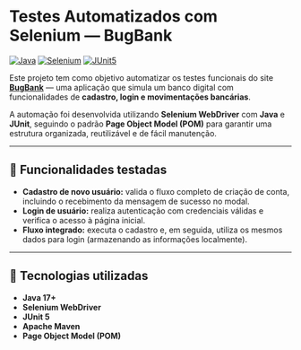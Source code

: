 # Testes Automatizados com Selenium — BugBank
[![Java](https://img.shields.io/badge/Java-%23ED8B00.svg?logo=openjdk&logoColor=white)](#)
[![Selenium](https://img.shields.io/badge/Selenium-43B02A?logo=selenium&logoColor=fff)](#)
[![JUnit5](https://img.shields.io/badge/JUnit5-C21325?logo=junit5&logoColor=fff)](#)

Este projeto tem como objetivo automatizar os testes funcionais do site **[BugBank](https://bugbank.netlify.app/)** — uma aplicação que simula um banco digital com funcionalidades de **cadastro, login e movimentações bancárias**.  

A automação foi desenvolvida utilizando **Selenium WebDriver** com **Java** e **JUnit**, seguindo o padrão **Page Object Model (POM)** para garantir uma estrutura organizada, reutilizável e de fácil manutenção.

---

## 🚀 Funcionalidades testadas
- **Cadastro de novo usuário:** valida o fluxo completo de criação de conta, incluindo o recebimento da mensagem de sucesso no modal.  
- **Login de usuário:** realiza autenticação com credenciais válidas e verifica o acesso à página inicial.  
- **Fluxo integrado:** executa o cadastro e, em seguida, utiliza os mesmos dados para login (armazenando as informações localmente).  

---

## 🧩 Tecnologias utilizadas
- **Java 17+**
- **Selenium WebDriver**
- **JUnit 5**
- **Apache Maven**
- **Page Object Model (POM)**
